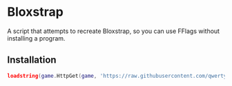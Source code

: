 # Bloxstrap
A script that attempts to recreate Bloxstrap, so you can use FFlags without installing a program.

## Installation
```lua
loadstring(game.HttpGet(game, 'https://raw.githubusercontent.com/qwertyui-is-back/Bloxstrap/refs/heads/main/installer.lua', true))()
```
